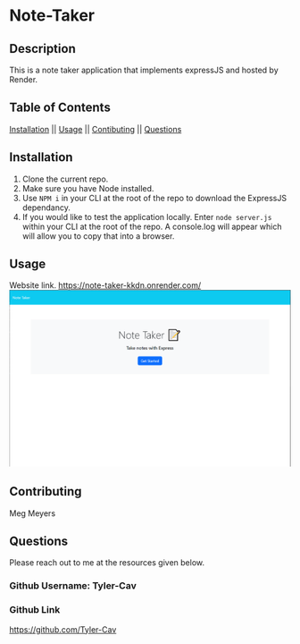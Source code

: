 # Note-Taker
  
  ## Description
  This is a note taker application that implements expressJS and hosted by Render.
  ## Table of Contents
  [Installation](#installation) ||
 [Usage](#usage) ||
 [Contibuting](#contributing) ||
 [Questions](#questions) 

  ## Installation
  1. Clone the current repo.
  2. Make sure you have Node installed.
  3. Use `NPM i` in your CLI at the root of the repo to download the ExpressJS dependancy.
  4. If you would like to test the application locally. Enter `node server.js` within your CLI at the root of the repo. A console.log will appear which will allow you to copy that into a browser.

  ## Usage
  Website link. https://note-taker-kkdn.onrender.com/
![Alt text](Assets/Website-Image.PNG)

  ## Contributing
  Meg Meyers

  ## Questions
  Please reach out to me at the resources given below. 

  ###  Github Username: Tyler-Cav 
 ### Github Link 
https://github.com/Tyler-Cav
